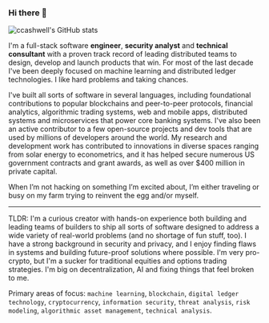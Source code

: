 ### Hi there 👋

![ccashwell's GitHub stats](https://github-readme-stats.vercel.app/api?username=ccashwell&count_private=true&show_icons=true&theme=dark)

I'm a full-stack software **engineer**, **security analyst** and **technical consultant** with a proven track record of leading distributed teams to design, develop and launch products that win. For most of the last decade I've been deeply focused on machine learning and distributed ledger technologies. I like hard problems and taking chances.

I've built all sorts of software in several languages, including foundational contributions to popular blockchains and peer-to-peer protocols, financial analytics, algorithmic trading systems, web and mobile apps, distributed systems and microservices that power core banking systems. I've also been an active contributor to a few open-source projects and dev tools that are used by millions of developers around the world. My research and development work has contributed to innovations in diverse spaces ranging from solar energy to econometrics, and it has helped secure numerous US government contracts and grant awards, as well as over $400 million in private capital. 

When I’m not hacking on something I’m excited about, I’m either traveling or busy on my farm trying to reinvent the egg and/or myself.

---

TLDR: I'm a curious creator with hands-on experience both building and leading teams of builders to ship all sorts of software designed to address a wide variety of real-world problems (and no shortage of fun stuff, too). I have a strong background in security and privacy, and I enjoy finding flaws in systems and building future-proof solutions where possible. I'm very pro-crypto, but I'm a sucker for traditional equities and options trading strategies. I'm big on decentralization, AI and fixing things that feel broken to me. 

Primary areas of focus: `machine learning`, `blockchain`, `digital ledger technology`, `cryptocurrency`, `information security`, `threat analysis`, `risk modeling`, `algorithmic asset management`, `technical analysis`.
